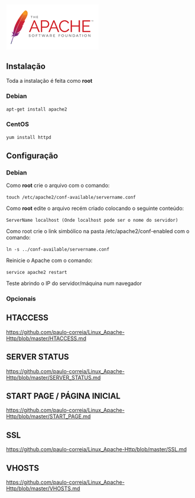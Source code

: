 ![](https://github.com/paulo-correia/Linux_Apache-Http/blob/master/Apache_logo.png?raw=true)

## Instalação
Toda a instalação é feita como **root**

### Debian
```apt-get install apache2```
### CentOS
```yum install httpd```

## Configuração

### Debian
Como **root** crie o arquivo com o comando:

`touch /etc/apache2/conf-available/servername.conf`

Como **root** edite o arquivo recém criado colocando o seguinte conteúdo:

`ServerName localhost (Onde localhost pode ser o nome do servidor)`

Como root crie o link simbólico na pasta /etc/apache2/conf-enabled com o comando:

`ln -s ../conf-available/servername.conf`

Reinicie o Apache com o comando:

`service apache2 restart`

Teste abrindo o IP do servidor/máquina num navegador

### Opcionais

## HTACCESS
https://github.com/paulo-correia/Linux_Apache-Http/blob/master/HTACCESS.md

## SERVER STATUS
https://github.com/paulo-correia/Linux_Apache-Http/blob/master/SERVER_STATUS.md

## START PAGE / PÁGINA INICIAL
https://github.com/paulo-correia/Linux_Apache-Http/blob/master/START_PAGE.md

## SSL
https://github.com/paulo-correia/Linux_Apache-Http/blob/master/SSL.md

## VHOSTS
https://github.com/paulo-correia/Linux_Apache-Http/blob/master/VHOSTS.md

